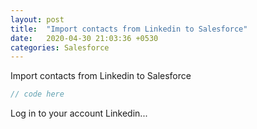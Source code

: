 ```yaml
---
layout: post
title:  "Import contacts from Linkedin to Salesforce"
date:   2020-04-30 21:03:36 +0530
categories: Salesforce
---
```


Import contacts from Linkedin to Salesforce

```javascript
// code here
```

Log in to your account Linkedin...
